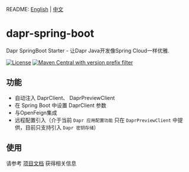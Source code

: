 README: [English](README.md) | [中文](README-zh_CN.md)

# dapr-spring-boot
Dapr SpringBoot Starter - 让Dapr Java开发像Spring Cloud一样优雅.

[![License](https://img.shields.io/github/license/fangkehou-team/dapr-spring.svg)](LICENSE)
[![Maven Central with version prefix filter](https://img.shields.io/maven-central/v/icu.fangkehou/dapr-spring-boot-starter.svg)](http://search.maven.org/#search%7Cga%7C1%7Cg%3A%22icu.fangkehou%22%20dapr)

## 功能

- 自动注入 DaprClient、 DaprPreviewClient
- 在 Spring Boot 中设置 DaprClient 参数
- 与OpenFeign集成
- 远程配置引入（介于当前 `Dapr 应用配置功能` 只在 `DaprPreviewClient` 中提供，目前只支持引入 `Dapr 密钥存储`）


## 使用

请参考 [项目文档](https://dapr-spring.fangkehou.icu) 获得相关信息
